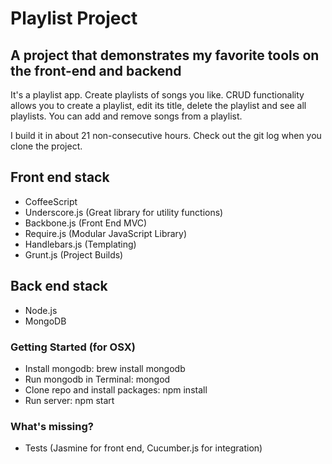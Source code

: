 Playlist Project 
========

A project that demonstrates my favorite tools on the front-end and backend
--------


It's a playlist app.  Create playlists of songs you like.  CRUD functionality allows you to create
a playlist, edit its title, delete the playlist and see all playlists.  You can add and remove songs from
a playlist.  

I build it in about 21 non-consecutive hours. Check out the git log when you clone the project.



Front end stack
--------

* CoffeeScript
* Underscore.js (Great library for utility functions)
* Backbone.js (Front End MVC)
* Require.js (Modular JavaScript Library)
* Handlebars.js (Templating)
* Grunt.js (Project Builds)


Back end stack
--------

* Node.js
* MongoDB


### Getting Started (for OSX)

 * Install mongodb: brew install mongodb
 * Run mongodb in Terminal: mongod
 * Clone repo and install packages: npm install
 * Run server: npm start
 
### What's missing?

  * Tests (Jasmine for front end, Cucumber.js for integration)